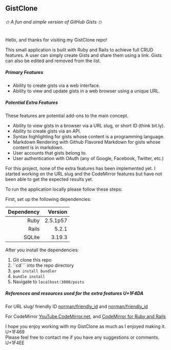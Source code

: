 ## GistClone

######  &#x26C4; A fun and simple version of GitHub Gists &#x26C4;

Hello, and thanks for visiting my GistClone repo!

This small application is built with Ruby and Rails to achieve full CRUD features. A user can simply create Gists and share them using a link.  Gists can also be edited and removed from the list.



##### Primary Features

* Ability to create gists via a web interface.
* Ability to view and update gists in a web browser using a unique URL.

##### Potential Extra Features
These features are potential add-ons to the main concept.

* Ability to view gists in a browser via a URL slug, or short ID (think bit.ly).
* Ability to create gists via an API.
* Syntax highlighting for gists whose content is a programming language.
* Markdown Rendering with Github Flavored Markdown for gists whose content is in markdown.
* User accounts that gists belong to.
* User authentication with OAuth (any of Google, Facebook, Twitter, etc.)

For this project, none of the extra features has been implemented yet.  I started working on the URL slug and the CodeMirror features but have not been able to get the expected results yet.




To run the application locally please follow these steps:

First, set up the following dependencies:

| Dependency      | Version       |
| --------------: |--------------:|
| Ruby            | 2.5.1p57      |
| Rails           | 5.2.1         |
| SQLite          | 3.19.3        |

After you install the dependencies:

1. Git clone this repo
1. ``cd``` into the repo directory
1. ```gem install bundler```
1. ```bundle install```
1. Navigate to ```localhost:3000/posts```


##### References and resources used for the extra features  U+1F4DA

For URL slug/ friendly ID [norman/friendly_id](https://github.com/norman/friendly_id) and [norman/friendly_id](http://norman.github.io/friendly_id/file.Guide.html)

For CodeMirror [YouTube](https://www.youtube.com/watch?v=o1DDWQDBT9Y),[CodeMirror.net](https://codemirror.net/), and [CodeMirror for Ruby and Rails](http://clecompte.com/codemirror-ruby-rails/)

I hope you enjoy working with my GistClone as much as I enjoyed making it. U+1F469   
Please feel free to contact me if you have any suggestions or comments.  U+1F4EE
